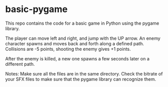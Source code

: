 # basic-pygame
This repo contains the code for a basic game in Python using the pygame library.

The player can move left and right, and jump with the UP arrow. An enemy character spawns and moves back and forth along a defined path.
Collisions are -5 points, shooting the enemy gives +1 points.

After the enemy is killed, a new one spawns a few seconds later on a different path.

Notes:
Make sure all the files are in the same directory.
Check the bitrate of your SFX files to make sure that the pygame library can recognize them.
